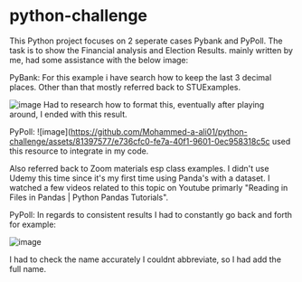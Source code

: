 # python-challenge

This Python project focuses on 2 seperate cases Pybank and PyPoll. The task is to show the Financial analysis and Election Results.
mainly written by me, had some assistance with the below image:

PyBank: 
For this example i have search how to keep the last 3 decimal places. Other than that mostly referred back to STUExamples.

![image](https://github.com/Mohammed-a-ali01/python-challenge/assets/81397577/7735ab03-ec56-40ed-b23c-0a2d7cab0b23)
Had to research how to format this, eventually after playing around, I ended with this result.

PyPoll:
![image](https://github.com/Mohammed-a-ali01/python-challenge/assets/81397577/e736cfc0-fe7a-40f1-9601-0ec958318c5c
used this resource to integrate in my code. 

Also referred back to Zoom materials esp class examples. I didn't use Udemy this time since it's my first time using Panda's with a dataset.
I watched a few videos related to this topic on Youtube primarly "Reading in Files in Pandas | Python Pandas Tutorials".

PyPoll:
In regards to consistent results I had to constantly go back and forth for example: 

![image](https://github.com/Mohammed-a-ali01/python-challenge/assets/81397577/5803896e-d6af-413b-a3c7-5dccdb059038)

I had to check the name accurately I couldnt abbreviate, so I had add the full name. 



